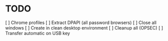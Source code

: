 # TODO
[ ] Chrome profiles
[ ] Extract DPAPI (all password browsers)
[ ] Close all windows
[ ] Create in clean desktop environment
[ ] Cleanup all (OPSEC)
[ ] Transfer automatic on USB key
